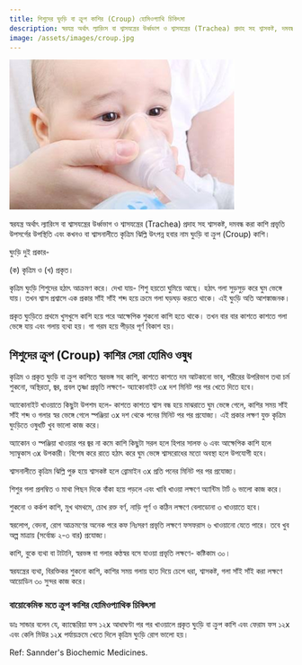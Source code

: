 ```yaml
---
title: শিশুদের ঘুংড়ি বা ক্রুপ কাশির (Croup) হোমিওপ্যাথি চিকিৎসা
description: স্বরযন্ত্র অর্থাৎ ল্যারিংস বা শ্বাসযন্ত্রের উর্ধ্বভাগ ও শ্বাসযন্ত্রের (Trachea) প্রদাহ সহ শ্বাসকষ্ট, দমবন্ধ করা কাশি প্রভৃতি উপসর্গের উপস্থিতি এবং কখনও বা শ্বাসনালীতে কৃত্রিম ঝিল্লি উৎপন্ন হবার নাম ঘুংড়ি বা ক্রুপ (Croup) কাশি
image: /assets/images/croup.jpg
---
```

![শিশুদের ক্রুপ কাশির হোমিওপ্যাথিক চিকিৎসা](/assets/images/croup.jpg)

স্বরযন্ত্র অর্থাৎ ল্যারিংস বা শ্বাসযন্ত্রের উর্ধ্বভাগ ও শ্বাসযন্ত্রের (Trachea) প্রদাহ সহ শ্বাসকষ্ট, দমবন্ধ করা কাশি প্রভৃতি উপসর্গের উপস্থিতি এবং কখনও বা শ্বাসনালীতে কৃত্রিম ঝিল্লি উৎপন্ন হবার নাম ঘুংড়ি বা ক্রুপ (Croup) কাশি।

ঘুংড়ি দুই প্রকার-

(ক) কৃত্রিম ও (খ) প্রকৃত।

কৃত্রিম ঘুংড়ি শিশুদের হঠাৎ আক্রমণ করে। দেখা যায়- শিশু হয়তো ঘুমিয়ে আছে। হঠাৎ গলা সুড়সুড় করে ঘুম ভেঙ্গে যায়। তখন শ্বাস প্রশ্বাসে এক প্রকার সাঁই সাঁই শব্দ হয়ে ক্রমে গলা ঘড়ঘড় করতে থাকে। এই ঘুংড়ি অতি আশঙ্কাজনক।

প্রকৃত ঘুংড়িতে প্রথমে খুসখুসে কাশি হয়ে পরে আক্ষেপিক শুকনো কাশি হতে থাকে। তখন বার বার কাশতে কাশতে গলা ভেঙ্গে যায় এবং গলায় ব্যথা হয়। গা গরম হয়ে পীড়ার পূর্ণ বিকাশ হয়।
## শিশুদের ক্রুপ (Croup) কাশির সেরা হোমিও ওষুধ
কৃত্রিম ও প্রকৃত ঘুংড়ি বা ক্রুপ কাশিতে স্বরভঙ্গ সহ কাশি, কাশতে কাশতে দম আটকানো ভাব, শরীরের উপরিভাগ তথা চর্ম শুকনো, অস্থিরতা, জ্বর, প্রবল তৃষ্ণা প্রভৃতি লক্ষণে- অ্যাকোনাইট ৩x দশ মিনিট পর পর খেতে দিতে হবে।

অ্যাকোনাইট খাওয়াতে কিছুটা উপশম হলে- কাশতে কাশতে শ্বাস বন্ধ হয়ে মাঝরাতে ঘুম ভেঙ্গে গেলে, কাশির সময় সাঁই সাঁই শব্দ ও গলার স্বর ভেঙ্গে গেলে স্পঞ্জিয়া ৩x দশ থেকে পনের মিনিট পর পর প্রযোজ্য। এই প্রকার লক্ষণ যুক্ত কৃত্রিম ঘুংড়িতে ওষুধটি খুব ভালো কাজ করে।

অ্যাকোন ও স্পঞ্জিয়া খাওয়ার পর জ্বর না কমে কাশি কিছুটা সরল হলে হিপার সালফ ৬ এবং আক্ষেপিক কাশি হলে স্যাম্বুকাস ৩x উপকারী। বিশেষ করে রাতে হঠাৎ করে ঘুম ভেঙ্গে শ্বাসরোধের মতো অবস্থা হলে উপযোগী হবে।

শ্বাসনালীতে কৃত্রিম ঝিল্লি পুরু হয়ে শ্বাসকষ্ট হলে ব্রোমাইন ৩x প্রতি পনের মিনিট পর পর প্রযোজ্য।

শিশুর গলা প্রলম্বিত ও মাথা পিছন দিকে বাঁকা হয়ে পড়লে এবং খাবি খাওয়া লক্ষণে অ্যান্টিম টার্ট ৬ ভালো কাজ করে।

শুকনো ও কর্কশ কাশি, মুখ থমথমে, চোখ রক্ত বর্ণ, নাড়ি পূর্ণ ও কঠিন লক্ষণে বেলাডোনা ৩ খাওয়াতে হবে।

স্বরলোপ, বেদনা, রোগ আক্রমণের অনেক পরে কফ নিঃসরণ প্রভৃতি লক্ষণে ফসফরাস ৬ খাওয়ানো যেতে পারে। তবে খুব অল্প মাত্রায় (সর্বোচ্চ ২-৩ বার) প্রযোজ্য।

কাশি, বুকে ব্যথা বা টাটানি, স্বরভঙ্গ বা গলার কণ্ঠস্বর বসে যাওয়া প্রভৃতি লক্ষণে- কষ্টিকাম ৩০।

স্বরযন্ত্রের ব্যথা, বিরক্তিকর শুকনো কাশি, কাশির সময় গলায় হাত দিয়ে চেপে ধরা, শ্বাসকষ্ট, গলা সাঁই সাঁই করা লক্ষণে আয়োডিন ৩০ সুন্দর কাজ করে।
### বায়োকেমিক মতে ক্রুপ কাশির হোমিওপ্যাথিক চিকিৎসা

ডাঃ সান্ডার বলেন যে, ক্যাল্কেরিয়া ফস ১২x আধাঘণ্টা পর পর খাওয়ালে প্রকৃত ঘুংড়ি বা ক্রুপ কাশি এবং ফেরাম ফস ১২x এবং কেলি মিউর ১২x পর্যায়ক্রমে খেতে দিলে কৃত্রিম ঘুংড়ি রোগ ভালো হয়।

Ref: Sannder's Biochemic Medicines.
